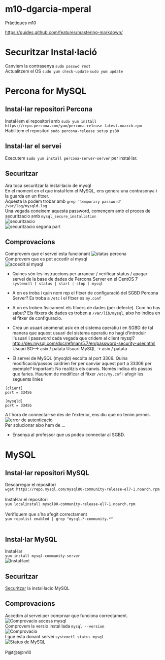 # m10-dgarcia-mperal
Pràctiques m10

https://guides.github.com/features/mastering-markdown/

# Securitzar Instal·lació
Canviem la contrasenya
```sudo passwd root```<br>
Actualitzem el OS
```sudo yum check-update```
```sudo yum update```

# Percona for MySQL
## Instal·lar repositori Percona
Instal·lem el repositori amb ```sudo yum install https://repo.percona.com/yum/percona-release-latest.noarch.rpm```<br>
Habilitem el repositori ```sudo percona-release setup ps80```
## Instal·lar el servei
Executem ```sudo yum install percona-server-server``` per instal·lar.

## Securitzar
Ara toca securitzar la instal·lacio de mysql<br>
En el moment en el que instal·lem el MySQL, ens genera una contrasenya i la guarda en un fitxer.<br>
Aquesta la podem trobar amb ```grep 'temporary password' /var/log/mysqld.log```<br>
Una vegada coneixem aquesta password, començem amb el proces de securitzacio amb ```mysql_secure_installation```<br>
![securitzacio](https://i.imgur.com/Sdrn8rO.png)<br>
![securitzacio segona part](https://i.imgur.com/jPNA19Q.png)<br>

## Comprovacions
Comprovem que el servei esta funcionant
![status percona](https://i.imgur.com/CqukLNy.png)<br>
Comprovem que es pot accedir al mysql<br>
![accedit al mysql](https://i.imgur.com/0JZ38fC.png)

- Quines són les instruccions per arrancar / verificar status / apagar servei de la base de dades de Percona Server en el CentOS 7<br>
```systemctl [ status | start | stop ] mysql```
- A on es troba i quin nom rep el fitxer de configuració del SGBD Percona Server?
Es troba a ```/etc``` i el fitxer es ```my.conf```
- A on es troben físicament els fitxers de dades (per defecte). Com ho has sabut?
Els fitxers de dades es troben a ```/var/lib/mysql```, aixo ho indica en el fitxer de configuracio.
- Crea un usuari anomenat asix en el sistema operatiu i en SGBD de tal manera que aquest usuari del sistema operatiu no hagi d'introduir l'usuari i password cada vegada que cridem al client mysql?
		http://dev.mysql.com/doc/refman/5.7/en/password-security-user.html
		Usuari SO-→ asix / patata
		Usuari MySQL → asix / patata

- El servei de MySQL (mysqld) escolta al port 3306. Quina modificació/passos caldrien fer per canviar aquest port a 33306 per exemple? 
Important: No realitzis els canvis. Només indica els passos que faries.
Hauriem de modificar el fitxer ```/etc/my.cnf``` i afegir les seguents linies<br>
```
[client]
port = 33456

[mysqld]
port = 33456
```

A l'hora de connectar-se des de l'exterior, ens diu que no tenim permís.
![error de autenticacio](https://i.imgur.com/7I8sMmu.png)<br>
Per solucionar aixo hem de ...

- Ensenya al professor que us podeu connectar al SGBD.

# MySQL
## Instal·lar repositori MySQL
Descarregar el repositori <br>```wget https://repo.mysql.com/mysql80-community-release-el7-1.noarch.rpm```<br><br>
Instal·lar el repositori <br>```yum localinstall mysql80-community-release-el7-1.noarch.rpm```<br><br>
Verifiquem que s’ha afegit correctament <br>```yum repolist enabled | grep "mysql.*-community.*"```<br><br>
## Instal·lar MySQL
Instal·lar
<br>```yum install mysql-community-server```<br>
![Instal·lant](https://github.com/mperalsapa/m10-dgarcia-mperal/blob/master/Captura%20de%20pantalla%202020-10-05%20174927.png)

## Securitzar
[Securitzar](https://github.com/mperalsapa/m10-dgarcia-mperal/blob/master/README.md#securitzar) la instal·lacio MySQL

## Comprovacions
Accedim al servei per comprvar que funciona correctament.<br>
![Comprovacio access mysql](https://i.imgur.com/wGJPvDx.png)<br>
Comprovem la versio instal·lada ```mysql --version```<br>
![Comprovacio](https://i.imgur.com/bnqtVen.png)<br>
I que esta donant servei ```systemctl status mysql```<br>
![Status de MySQL](https://i.imgur.com/fd40eUe.png)<br><br>
P@t@t@m10

